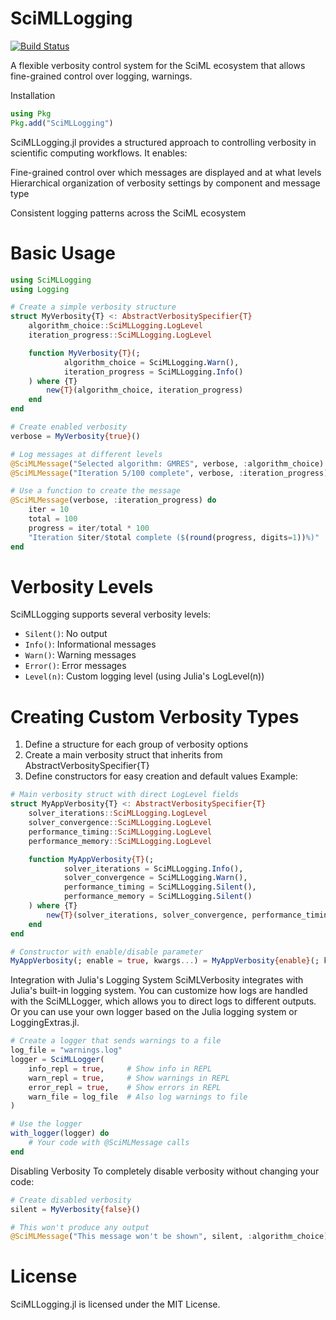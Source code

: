 # SciMLLogging

[![Build Status](https://github.com/jClugstor/SciMLVerbosity.jl/actions/workflows/CI.yml/badge.svg?branch=main)](https://github.com/jClugstor/SciMLVerbosity.jl/actions/workflows/CI.yml?query=branch%3Amain)

A flexible verbosity control system for the SciML ecosystem that allows fine-grained control over logging, warnings.

Installation

```julia
using Pkg
Pkg.add("SciMLLogging")
```

SciMLLogging.jl provides a structured approach to controlling verbosity in scientific computing workflows. It enables:

Fine-grained control over which messages are displayed and at what levels
Hierarchical organization of verbosity settings by component and message type

Consistent logging patterns across the SciML ecosystem

# Basic Usage

```julia
using SciMLLogging
using Logging

# Create a simple verbosity structure
struct MyVerbosity{T} <: AbstractVerbositySpecifier{T}
    algorithm_choice::SciMLLogging.LogLevel
    iteration_progress::SciMLLogging.LogLevel

    function MyVerbosity{T}(;
            algorithm_choice = SciMLLogging.Warn(),
            iteration_progress = SciMLLogging.Info()
    ) where {T}
        new{T}(algorithm_choice, iteration_progress)
    end
end

# Create enabled verbosity
verbose = MyVerbosity{true}()

# Log messages at different levels
@SciMLMessage("Selected algorithm: GMRES", verbose, :algorithm_choice)
@SciMLMessage("Iteration 5/100 complete", verbose, :iteration_progress)

# Use a function to create the message
@SciMLMessage(verbose, :iteration_progress) do
    iter = 10
    total = 100
    progress = iter/total * 100
    "Iteration $iter/$total complete ($(round(progress, digits=1))%)"
end
```

# Verbosity Levels

SciMLLogging supports several verbosity levels:

  - `Silent()`: No output
  - `Info()`: Informational messages
  - `Warn()`: Warning messages
  - `Error()`: Error messages
  - `Level(n)`: Custom logging level (using Julia's LogLevel(n))

# Creating Custom Verbosity Types

 1. Define a structure for each group of verbosity options
 2. Create a main verbosity struct that inherits from AbstractVerbositySpecifier{T}
 3. Define constructors for easy creation and default values
    Example:

```julia
# Main verbosity struct with direct LogLevel fields
struct MyAppVerbosity{T} <: AbstractVerbositySpecifier{T}
    solver_iterations::SciMLLogging.LogLevel
    solver_convergence::SciMLLogging.LogLevel
    performance_timing::SciMLLogging.LogLevel
    performance_memory::SciMLLogging.LogLevel

    function MyAppVerbosity{T}(;
            solver_iterations = SciMLLogging.Info(),
            solver_convergence = SciMLLogging.Warn(),
            performance_timing = SciMLLogging.Silent(),
            performance_memory = SciMLLogging.Silent()
    ) where {T}
        new{T}(solver_iterations, solver_convergence, performance_timing, performance_memory)
    end
end

# Constructor with enable/disable parameter
MyAppVerbosity(; enable = true, kwargs...) = MyAppVerbosity{enable}(; kwargs...)
```

Integration with Julia's Logging System
SciMLVerbosity integrates with Julia's built-in logging system. You can customize how logs are handled with the SciMLLogger,
which allows you to direct logs to different outputs. Or you can use your own logger based on the Julia logging system or LoggingExtras.jl.

```julia
# Create a logger that sends warnings to a file
log_file = "warnings.log"
logger = SciMLLogger(
    info_repl = true,     # Show info in REPL
    warn_repl = true,     # Show warnings in REPL
    error_repl = true,    # Show errors in REPL
    warn_file = log_file  # Also log warnings to file
)

# Use the logger
with_logger(logger) do
    # Your code with @SciMLMessage calls
end
```

Disabling Verbosity
To completely disable verbosity without changing your code:

```julia
# Create disabled verbosity
silent = MyVerbosity{false}()

# This won't produce any output
@SciMLMessage("This message won't be shown", silent, :algorithm_choice)
```

# License

SciMLLogging.jl is licensed under the MIT License.
